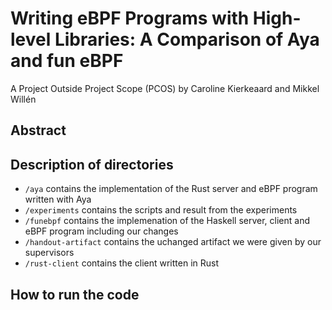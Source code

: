 # Writing eBPF Programs with High-level Libraries: A Comparison of Aya and fun eBPF
A Project Outside Project Scope (PCOS) by Caroline Kierkeaard and Mikkel Willén

## Abstract 


## Description of directories
* `/aya` contains the implementation of the Rust server and eBPF program written with Aya  
* `/experiments` contains the scripts and result from the experiments  
* `/funebpf` contains the implemenation of the Haskell server, client and eBPF program including our changes  
* `/handout-artifact` contains the uchanged artifact we were given by our supervisors  
* `/rust-client` contains the client written in Rust  

## How to run the code



